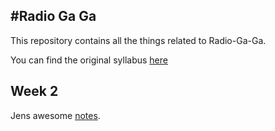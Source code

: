 #Radio Ga Ga
---

This repository contains all the things related to Radio-Ga-Ga.

You can find the original syllabus [here](https://github.com/samatt/Radio-Ga-Ga/blob/master/references/Syllabus.md)


Week 2
---

Jens awesome [notes]().